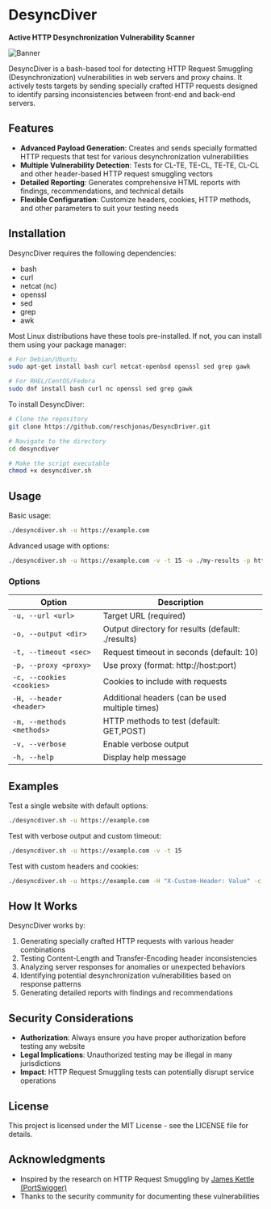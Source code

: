 # DesyncDiver

**Active HTTP Desynchronization Vulnerability Scanner**

![Banner](https://via.placeholder.com/800x200/2c3e50/ffffff?text=DesyncDiver)

DesyncDiver is a bash-based tool for detecting HTTP Request Smuggling (Desynchronization) vulnerabilities in web servers and proxy chains. It actively tests targets by sending specially crafted HTTP requests designed to identify parsing inconsistencies between front-end and back-end servers.

## Features

- **Advanced Payload Generation**: Creates and sends specially formatted HTTP requests that test for various desynchronization vulnerabilities
- **Multiple Vulnerability Detection**: Tests for CL-TE, TE-CL, TE-TE, CL-CL and other header-based HTTP request smuggling vectors
- **Detailed Reporting**: Generates comprehensive HTML reports with findings, recommendations, and technical details
- **Flexible Configuration**: Customize headers, cookies, HTTP methods, and other parameters to suit your testing needs

## Installation

DesyncDiver requires the following dependencies:
- bash
- curl
- netcat (nc)
- openssl
- sed
- grep
- awk

Most Linux distributions have these tools pre-installed. If not, you can install them using your package manager:

```bash
# For Debian/Ubuntu
sudo apt-get install bash curl netcat-openbsd openssl sed grep gawk

# For RHEL/CentOS/Fedora
sudo dnf install bash curl nc openssl sed grep gawk
```

To install DesyncDiver:

```bash
# Clone the repository
git clone https://github.com/reschjonas/DesyncDriver.git

# Navigate to the directory
cd desyncdiver

# Make the script executable
chmod +x desyncdiver.sh
```

## Usage

Basic usage:

```bash
./desyncdiver.sh -u https://example.com
```

Advanced usage with options:

```bash
./desyncdiver.sh -u https://example.com -v -t 15 -o ./my-results -p http://proxy:8080 -H "Authorization: Bearer token" -c "session=abc123"
```

### Options

| Option | Description |
|--------|-------------|
| `-u, --url <url>` | Target URL (required) |
| `-o, --output <dir>` | Output directory for results (default: ./results) |
| `-t, --timeout <sec>` | Request timeout in seconds (default: 10) |
| `-p, --proxy <proxy>` | Use proxy (format: http://host:port) |
| `-c, --cookies <cookies>` | Cookies to include with requests |
| `-H, --header <header>` | Additional headers (can be used multiple times) |
| `-m, --methods <methods>` | HTTP methods to test (default: GET,POST) |
| `-v, --verbose` | Enable verbose output |
| `-h, --help` | Display help message |

## Examples

Test a single website with default options:
```bash
./desyncdiver.sh -u https://example.com
```

Test with verbose output and custom timeout:
```bash
./desyncdiver.sh -u https://example.com -v -t 15
```

Test with custom headers and cookies:
```bash
./desyncdiver.sh -u https://example.com -H "X-Custom-Header: Value" -c "session=abc123"
```

## How It Works

DesyncDiver works by:

1. Generating specially crafted HTTP requests with various header combinations
2. Testing Content-Length and Transfer-Encoding header inconsistencies
3. Analyzing server responses for anomalies or unexpected behaviors
4. Identifying potential desynchronization vulnerabilities based on response patterns
5. Generating detailed reports with findings and recommendations

## Security Considerations

- **Authorization**: Always ensure you have proper authorization before testing any website
- **Legal Implications**: Unauthorized testing may be illegal in many jurisdictions
- **Impact**: HTTP Request Smuggling tests can potentially disrupt service operations

## License

This project is licensed under the MIT License - see the LICENSE file for details.

## Acknowledgments

- Inspired by the research on HTTP Request Smuggling by [James Kettle (PortSwigger)](https://portswigger.net/research/http-desync-attacks-request-smuggling-reborn)
- Thanks to the security community for documenting these vulnerabilities 